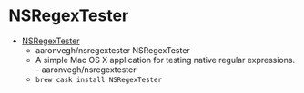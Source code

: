 # NSRegexTester
- [NSRegexTester](https://github.com/aaronvegh/nsregextester)
  -  aaronvegh/nsregextester NSRegexTester
  - A simple Mac OS X application for testing native regular expressions. - aaronvegh/nsregextester
  - `brew cask install NSRegexTester`
